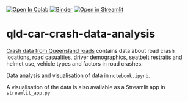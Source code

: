 [![Open In Colab](https://colab.research.google.com/assets/colab-badge.svg)](https://colab.research.google.com/github/ng-jason/qld-car-crash-data-analysis/blob/main/notebook.ipynb)   [![Binder](https://mybinder.org/badge_logo.svg)](https://mybinder.org/v2/gh/ng-jason/qld-car-crash-data-analysis/HEAD)   [![Open in Streamlit](https://static.streamlit.io/badges/streamlit_badge_black_white.svg)](https://share.streamlit.io/ng-jason/qld-car-crash-data-analysis/main)


# qld-car-crash-data-analysis

[Crash data from Queensland roads](https://www.data.qld.gov.au/dataset/crash-data-from-queensland-roads) contains data about road crash locations, road casualties, driver demographics, seatbelt restraits and helmet use, vehicle types and factors in road crashes. 

Data analysis and visualisation of data in `notebook.ipynb`.

A visualisation of the data is also available as a Streamlit app in `streamlit_app.py`



